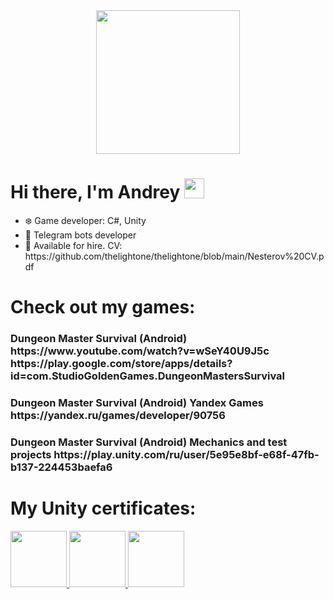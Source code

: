 <div align="center">
  <img src="https://media0.giphy.com/media/hiJ9ypGI5tIKdwKoK2/giphy.gif?cid=ecf05e478j2hjeu5h82t25tn5awni6g997rn5fyusl5vk90k&ep=v1_stickers_search&rid=giphy.gif&ct=s" width="230" />
</div>
<h1 align="left">Hi there, I'm Andrey 
<img src="https://github.com/blackcater/blackcater/raw/main/images/Hi.gif" height="32" width="32"/></h1>
<ul>
 <li>❄️ Game developer: C#, Unity</li>
 <li>🤖 Telegram bots developer</li>
 <li>🎯 Available for hire. CV: https://github.com/thelightone/thelightone/blob/main/Nesterov%20CV.pdf
</ul>

<h1 align="left">Check out my games:
</h1>
<h3 align="left">Dungeon Master Survival (Android)
https://www.youtube.com/watch?v=wSeY40U9J5c
https://play.google.com/store/apps/details?id=com.StudioGoldenGames.DungeonMastersSurvival
   </h3>
<h3 align="left">Dungeon Master Survival (Android)
Yandex Games
https://yandex.ru/games/developer/90756
   </h3>
<h3 align="left">Dungeon Master Survival (Android)
Mechanics and test projects
https://play.unity.com/ru/user/5e95e8bf-e68f-47fb-b137-224453baefa6
 </h3>
<h1 align="left">My Unity certificates: 
</h1>
<div id="badges" align="left">
    <a href="https://www.credly.com/earner/earned/badge/0d96454c-161a-4507-a99a-7d7e1520390d">
    <img src="https://images.credly.com/size/680x680/images/2ebece18-451f-4f69-868a-9b5edac57567/image.png" width="90"/>
  </a>
   <a href="https://www.credly.com/earner/earned/badge/0d96454c-161a-4507-a99a-7d7e1520390d">
    <img src="https://images.credly.com/size/680x680/images/24c48b7e-6c7b-4763-91e7-379565ba4e42/image.png" width="90"/>
  </a>
  <a href="https://www.credly.com/earner/earned/badge/0d96454c-161a-4507-a99a-7d7e1520390d">
    <img src="https://images.credly.com/size/680x680/images/03d1c2f6-6182-49bd-b5af-2ef6d28b5383/image.png" width="90"/>
  </a>
</div>
